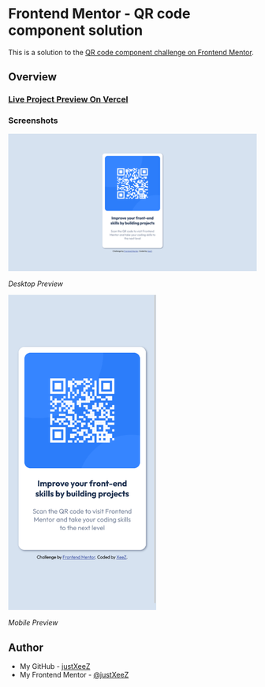 # Frontend Mentor - QR code component solution

This is a solution to the [QR code component challenge on Frontend Mentor](https://www.frontendmentor.io/challenges/qr-code-component-iux_sIO_H).

## Overview

### [Live Project Preview On Vercel](https://qrcodecomponent-umber.vercel.app/)

### Screenshots

<img src="design\desktop.png" width="600px"/>
<p><i>Desktop Preview</i></p>
<img src="design\mobile.png" width="300px"/>
<p><i>Mobile Preview</i></p>

## Author

- My GitHub - [justXeeZ](https://github.com/justXeeZ)
- My Frontend Mentor - [@justXeeZ](https://www.frontendmentor.io/profile/justXeeZ)
